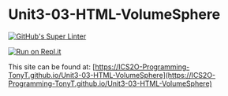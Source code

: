 # Unit3-03-HTML-VolumeSphere
[![GitHub's Super Linter](https://github.com/ICS2O-Programming-TonyT/Unit3-03-HTML-VolumeSphere/workflows/GitHub's%20Super%20Linter/badge.svg)](https://github.com/ICS2O-Programming-TonyT/Unit3-03-HTML-VolumeSphere/actions)


[![Run on Repl.it](https://repl.it/badge/github/ICS2O-Programming-TonyT/Unit3-03-HTML-VolumeSphere)](https://repl.it/github/ICS2O-Programming-TonyT/Unit3-03-HTML-VolumeSphere)


This site can be found at: [https://ICS2O-Programming-TonyT.github.io/Unit3-03-HTML-VolumeSphere](https://ICS2O-Programming-TonyT.github.io/Unit3-03-HTML-VolumeSphere)
